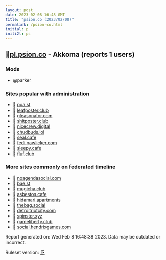 ```yaml
---
layout: post
date: 2023-02-08 16:48 GMT
title: "psion.co (2023/02/08)"
permalink: /psion-co.html
initial: p
initi2l: ps
---
```


## 🐘[pl.psion.co](https://pl.psion.co) - Akkoma (reports 1 users)

### Mods
 * @parker

### Sites popular with administration

* 🧸 [poa.st](/poa-st.html)
* 🧸 [leafposter.club](/leafposter-club.html)
* 🧸 [gleasonator.com](/gleasonator-com.html)
* 🧸 [shitposter.club](/shitposter-club.html)
* 🧸 [nicecrew.digital](/nicecrew-digital.html)
* 🧸 [chudbuds.lol](/chudbuds-lol.html)
* 🐘 [seal.cafe](/seal-cafe.html)
* 🐘 [fedi.pawlicker.com](/fedi-pawlicker-com.html)
* 🧸 [sleepy.cafe](/sleepy-cafe.html)
* 🐘 [fluf.club](/fluf-club.html)

### More sites commonly on federated timeline

* 💉 [noagendasocial.com](/noagendasocial-com.html)
* 🧸 [bae.st](/bae-st.html)
* 🐘 [mugicha.club](/mugicha-club.html)
* 🧸 [asbestos.cafe](/asbestos-cafe.html)
* 🧸 [hidamari.apartments](/hidamari-apartments.html)
* 🐘 [thebag.social](/thebag-social.html)
* 🧸 [detroitriotcity.com](/detroitriotcity-com.html)
* 🐘 [spinster.xyz](/spinster-xyz.html)
* 🐘 [gameliberty.club](/gameliberty-club.html)
* 🐘 [social.hendrixgames.com](/social-hendrixgames-com.html)

Report generated on: Wed Feb  8 16:48:38 2023. Data may be outdated or incorrect.

Ruleset version: [🗜](/version-clamp)

